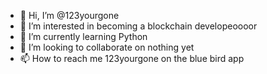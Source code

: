 - 👋 Hi, I’m @123yourgone
- 👀 I’m interested in becoming a blockchain developeoooor
- 🌱 I’m currently learning Python
- 💞️ I’m looking to collaborate on nothing yet
- 📫 How to reach me 123yourgone on the blue bird app

<!---
123yourgone/123yourgone is a ✨ special ✨ repository because its `README.md` (this file) appears on your GitHub profile.
You can click the Preview link to take a look at your changes.
--->
